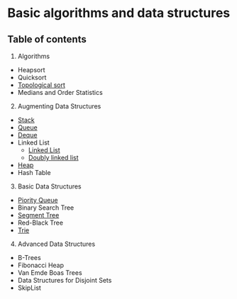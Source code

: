 # Basic algorithms and data structures

## Table of contents

1. Algorithms
  * Heapsort
  * Quicksort
  * [Topological sort](https://github.com/aapodolskiy/algorithms/tree/master/Algorithms/topologicalSort.go)
  * Medians and Order Statistics
2. Augmenting Data Structures
  * [Stack](https://github.com/aapodolskiy/algorithms/tree/master/DataStructures/Stack/MyStack.go)
  * [Queue](https://github.com/aapodolskiy/algorithms/tree/master/DataStructures/Queue/MyStack.go)
  * [Deque](https://github.com/aapodolskiy/algorithms/tree/master/DataStructures/Deque/Deque.go)
  * Linked List
    - [Linked List](https://github.com/aapodolskiy/algorithms/tree/master/DataStructures/LinkedList/MyLinkedList.go)
    - [Doubly linked list](https://github.com/aapodolskiy/algorithms/tree/master/DataStructures/LinkedList/MyDoublyLinkedList.go)
  * [Heap](https://github.com/aapodolskiy/algorithms/tree/master/DataStructures/Heap)
  * Hash Table
3. Basic Data Structures
  * [Piority Queue](https://github.com/aapodolskiy/algorithms/tree/master/DataStructures/PiorityQueue)
  * Binary Search Tree
  * [Segment Tree](https://github.com/aapodolskiy/algorithms/tree/master/DataStructures/SegmentTree)
  * Red-Black Tree
  * [Trie](https://github.com/aapodolskiy/algorithms/tree/master/DataStructures/Trie/Trie.go)
4. Advanced Data Structures
  * B-Trees
  * Fibonacci Heap
  * Van Emde Boas Trees
  * Data Structures for Disjoint Sets
  * SkipList
